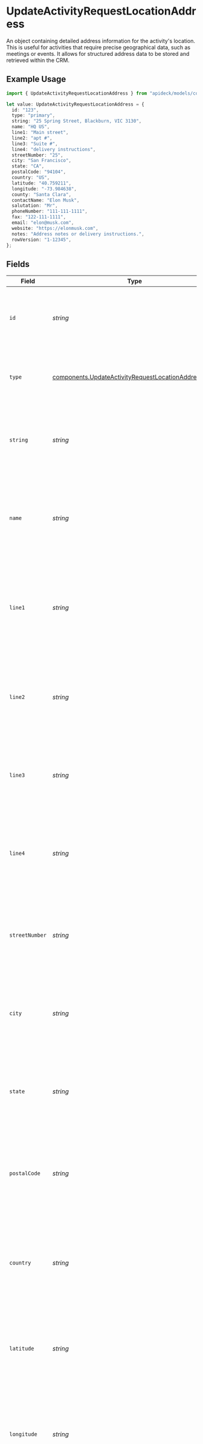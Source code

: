 # UpdateActivityRequestLocationAddress

An object containing detailed address information for the activity's location. This is useful for activities that require precise geographical data, such as meetings or events. It allows for structured address data to be stored and retrieved within the CRM.

## Example Usage

```typescript
import { UpdateActivityRequestLocationAddress } from "apideck/models/components";

let value: UpdateActivityRequestLocationAddress = {
  id: "123",
  type: "primary",
  string: "25 Spring Street, Blackburn, VIC 3130",
  name: "HQ US",
  line1: "Main street",
  line2: "apt #",
  line3: "Suite #",
  line4: "delivery instructions",
  streetNumber: "25",
  city: "San Francisco",
  state: "CA",
  postalCode: "94104",
  country: "US",
  latitude: "40.759211",
  longitude: "-73.984638",
  county: "Santa Clara",
  contactName: "Elon Musk",
  salutation: "Mr",
  phoneNumber: "111-111-1111",
  fax: "122-111-1111",
  email: "elon@musk.com",
  website: "https://elonmusk.com",
  notes: "Address notes or delivery instructions.",
  rowVersion: "1-12345",
};
```

## Fields

| Field                                                                                                                                                                                                                                                                                                                                                                     | Type                                                                                                                                                                                                                                                                                                                                                                      | Required                                                                                                                                                                                                                                                                                                                                                                  | Description                                                                                                                                                                                                                                                                                                                                                               | Example                                                                                                                                                                                                                                                                                                                                                                   |
| ------------------------------------------------------------------------------------------------------------------------------------------------------------------------------------------------------------------------------------------------------------------------------------------------------------------------------------------------------------------------- | ------------------------------------------------------------------------------------------------------------------------------------------------------------------------------------------------------------------------------------------------------------------------------------------------------------------------------------------------------------------------- | ------------------------------------------------------------------------------------------------------------------------------------------------------------------------------------------------------------------------------------------------------------------------------------------------------------------------------------------------------------------------- | ------------------------------------------------------------------------------------------------------------------------------------------------------------------------------------------------------------------------------------------------------------------------------------------------------------------------------------------------------------------------- | ------------------------------------------------------------------------------------------------------------------------------------------------------------------------------------------------------------------------------------------------------------------------------------------------------------------------------------------------------------------------- |
| `id`                                                                                                                                                                                                                                                                                                                                                                      | *string*                                                                                                                                                                                                                                                                                                                                                                  | :heavy_minus_sign:                                                                                                                                                                                                                                                                                                                                                        | A unique identifier for the specific address entry associated with the activity. This ID is used to reference and manage address records within the CRM, ensuring accurate linkage between activities and their locations.                                                                                                                                                | 123                                                                                                                                                                                                                                                                                                                                                                       |
| `type`                                                                                                                                                                                                                                                                                                                                                                    | [components.UpdateActivityRequestLocationAddressType](../../models/components/updateactivityrequestlocationaddresstype.md)                                                                                                                                                                                                                                                | :heavy_minus_sign:                                                                                                                                                                                                                                                                                                                                                        | Indicates the category or nature of the address, such as 'business' or 'residential'. This helps in classifying the address type for better organization and retrieval within the CRM system.                                                                                                                                                                             | primary                                                                                                                                                                                                                                                                                                                                                                   |
| `string`                                                                                                                                                                                                                                                                                                                                                                  | *string*                                                                                                                                                                                                                                                                                                                                                                  | :heavy_minus_sign:                                                                                                                                                                                                                                                                                                                                                        | A comprehensive address string that provides the full address details in a single line. This is particularly useful when APIs do not support structured address formats, ensuring that all necessary location information is captured.                                                                                                                                    | 25 Spring Street, Blackburn, VIC 3130                                                                                                                                                                                                                                                                                                                                     |
| `name`                                                                                                                                                                                                                                                                                                                                                                    | *string*                                                                                                                                                                                                                                                                                                                                                                  | :heavy_minus_sign:                                                                                                                                                                                                                                                                                                                                                        | The name of the address location, used to identify the specific address associated with the activity. This field is optional and can include any descriptive name that helps distinguish this address from others. It should be a string that provides meaningful context within the CRM system.                                                                          | HQ US                                                                                                                                                                                                                                                                                                                                                                     |
| `line1`                                                                                                                                                                                                                                                                                                                                                                   | *string*                                                                                                                                                                                                                                                                                                                                                                  | :heavy_minus_sign:                                                                                                                                                                                                                                                                                                                                                        | The primary line of the address, typically including the street number, street name, and any suite or apartment number. This field is optional but should be formatted as a string that accurately represents the first line of the address for the activity. It is crucial for ensuring precise location details within the CRM.                                         | Main street                                                                                                                                                                                                                                                                                                                                                               |
| `line2`                                                                                                                                                                                                                                                                                                                                                                   | *string*                                                                                                                                                                                                                                                                                                                                                                  | :heavy_minus_sign:                                                                                                                                                                                                                                                                                                                                                        | An additional line for the address, often used for supplementary information such as building names or secondary address details. This optional field should be a string that complements the primary address line, providing further clarity and specificity for the activity's location.                                                                                | apt #                                                                                                                                                                                                                                                                                                                                                                     |
| `line3`                                                                                                                                                                                                                                                                                                                                                                   | *string*                                                                                                                                                                                                                                                                                                                                                                  | :heavy_minus_sign:                                                                                                                                                                                                                                                                                                                                                        | A third line for the address, allowing for extra details that may not fit in the first two lines. This optional field should be a string that adds further context to the address, ensuring comprehensive location information for the activity within the CRM.                                                                                                           | Suite #                                                                                                                                                                                                                                                                                                                                                                   |
| `line4`                                                                                                                                                                                                                                                                                                                                                                   | *string*                                                                                                                                                                                                                                                                                                                                                                  | :heavy_minus_sign:                                                                                                                                                                                                                                                                                                                                                        | A fourth line for the address, used for any additional address information necessary for complete clarity. This optional field should be a string that provides any remaining details needed to fully describe the activity's location, supporting thorough record-keeping in the CRM.                                                                                    | delivery instructions                                                                                                                                                                                                                                                                                                                                                     |
| `streetNumber`                                                                                                                                                                                                                                                                                                                                                            | *string*                                                                                                                                                                                                                                                                                                                                                                  | :heavy_minus_sign:                                                                                                                                                                                                                                                                                                                                                        | Specifies the street number of the activity's location. This property is used to update the address details of an activity, ensuring accurate location information in the CRM. It should be a string representing the numeric or alphanumeric identifier of the building.                                                                                                 | 25                                                                                                                                                                                                                                                                                                                                                                        |
| `city`                                                                                                                                                                                                                                                                                                                                                                    | *string*                                                                                                                                                                                                                                                                                                                                                                  | :heavy_minus_sign:                                                                                                                                                                                                                                                                                                                                                        | Indicates the city where the activity is located. This property helps in updating the geographical details of an activity, which is crucial for location-based services and reporting within the CRM. The city name should be a valid string representing the locality.                                                                                                   | San Francisco                                                                                                                                                                                                                                                                                                                                                             |
| `state`                                                                                                                                                                                                                                                                                                                                                                   | *string*                                                                                                                                                                                                                                                                                                                                                                  | :heavy_minus_sign:                                                                                                                                                                                                                                                                                                                                                        | Denotes the state or region of the activity's location. This property is essential for refining the address details of an activity, aiding in regional categorization and analysis within the CRM. The state name should be a valid string corresponding to the administrative division.                                                                                  | CA                                                                                                                                                                                                                                                                                                                                                                        |
| `postalCode`                                                                                                                                                                                                                                                                                                                                                              | *string*                                                                                                                                                                                                                                                                                                                                                                  | :heavy_minus_sign:                                                                                                                                                                                                                                                                                                                                                        | Represents the postal code or ZIP code of the activity's location. This property is used to enhance the precision of the address in the CRM, facilitating accurate mail delivery and location-based analytics. The postal code should be a valid string following the local postal format.                                                                                | 94104                                                                                                                                                                                                                                                                                                                                                                     |
| `country`                                                                                                                                                                                                                                                                                                                                                                 | *string*                                                                                                                                                                                                                                                                                                                                                                  | :heavy_minus_sign:                                                                                                                                                                                                                                                                                                                                                        | Specifies the country code of the activity's location, following the ISO 3166-1 alpha-2 standard. This property is crucial for international address standardization and ensures that the activity's location is correctly identified globally within the CRM. The country code must be a two-letter string as per the ISO standard.                                      | US                                                                                                                                                                                                                                                                                                                                                                        |
| `latitude`                                                                                                                                                                                                                                                                                                                                                                | *string*                                                                                                                                                                                                                                                                                                                                                                  | :heavy_minus_sign:                                                                                                                                                                                                                                                                                                                                                        | The latitude coordinate of the activity's location. This property is used to specify the geographical latitude for mapping and location-based services. It should be a valid string representation of a decimal number, typically ranging from -90.0 to 90.0, to ensure accurate geolocation.                                                                             | 40.759211                                                                                                                                                                                                                                                                                                                                                                 |
| `longitude`                                                                                                                                                                                                                                                                                                                                                               | *string*                                                                                                                                                                                                                                                                                                                                                                  | :heavy_minus_sign:                                                                                                                                                                                                                                                                                                                                                        | The longitude coordinate of the activity's location. This property is essential for defining the geographical longitude, which works in conjunction with latitude for precise mapping. It should be a valid string representation of a decimal number, usually ranging from -180.0 to 180.0, to ensure accurate geolocation.                                              | -73.984638                                                                                                                                                                                                                                                                                                                                                                |
| `county`                                                                                                                                                                                                                                                                                                                                                                  | *string*                                                                                                                                                                                                                                                                                                                                                                  | :heavy_minus_sign:                                                                                                                                                                                                                                                                                                                                                        | The county or sublocality associated with the activity's location. This property helps in identifying the specific administrative region within a broader geographical area. It should be a string that accurately reflects the county name, aiding in regional categorization and reporting.                                                                             | Santa Clara                                                                                                                                                                                                                                                                                                                                                               |
| `contactName`                                                                                                                                                                                                                                                                                                                                                             | *string*                                                                                                                                                                                                                                                                                                                                                                  | :heavy_minus_sign:                                                                                                                                                                                                                                                                                                                                                        | The full name of the contact person at the specified location. This property is used to identify the primary individual associated with the activity's address, facilitating communication and coordination. It should be a string containing the contact's first and last name, ensuring clarity in identification.                                                      | Elon Musk                                                                                                                                                                                                                                                                                                                                                                 |
| `salutation`                                                                                                                                                                                                                                                                                                                                                              | *string*                                                                                                                                                                                                                                                                                                                                                                  | :heavy_minus_sign:                                                                                                                                                                                                                                                                                                                                                        | The salutation or title of the contact person at the location. This property is used to address the contact person appropriately in communications, reflecting their preferred title such as Mr., Ms., Dr., etc. It should be a string that accurately represents the contact's salutation, enhancing professionalism in interactions.                                    | Mr                                                                                                                                                                                                                                                                                                                                                                        |
| `phoneNumber`                                                                                                                                                                                                                                                                                                                                                             | *string*                                                                                                                                                                                                                                                                                                                                                                  | :heavy_minus_sign:                                                                                                                                                                                                                                                                                                                                                        | The contact phone number associated with the activity's location. This field is optional and should be formatted according to international standards to ensure proper communication. It helps in maintaining direct contact details for the location within the CRM system.                                                                                              | 111-111-1111                                                                                                                                                                                                                                                                                                                                                              |
| `fax`                                                                                                                                                                                                                                                                                                                                                                     | *string*                                                                                                                                                                                                                                                                                                                                                                  | :heavy_minus_sign:                                                                                                                                                                                                                                                                                                                                                        | The fax number for the activity's location, allowing for alternative communication methods. This optional field should be formatted correctly to ensure successful fax transmissions. It supports the CRM's ability to store comprehensive contact information for each location.                                                                                         | 122-111-1111                                                                                                                                                                                                                                                                                                                                                              |
| `email`                                                                                                                                                                                                                                                                                                                                                                   | *string*                                                                                                                                                                                                                                                                                                                                                                  | :heavy_minus_sign:                                                                                                                                                                                                                                                                                                                                                        | The email address linked to the activity's location, used for electronic communication. This optional field must be a valid email format to facilitate accurate and efficient correspondence. It ensures that email communications are directed to the correct location contact.                                                                                          | elon@musk.com                                                                                                                                                                                                                                                                                                                                                             |
| `website`                                                                                                                                                                                                                                                                                                                                                                 | *string*                                                                                                                                                                                                                                                                                                                                                                  | :heavy_minus_sign:                                                                                                                                                                                                                                                                                                                                                        | The website URL for the activity's location, providing a digital point of reference. This optional field should be a valid URL format, allowing users to access more information about the location online. It enhances the CRM's data by linking to external resources.                                                                                                  | https://elonmusk.com                                                                                                                                                                                                                                                                                                                                                      |
| `notes`                                                                                                                                                                                                                                                                                                                                                                   | *string*                                                                                                                                                                                                                                                                                                                                                                  | :heavy_minus_sign:                                                                                                                                                                                                                                                                                                                                                        | Additional notes or comments about the activity's location, offering context or special instructions. This optional field allows for free-form text, enabling users to include any relevant information that doesn't fit into other structured fields. It enriches the CRM record with personalized insights.                                                             | Address notes or delivery instructions.                                                                                                                                                                                                                                                                                                                                   |
| `rowVersion`                                                                                                                                                                                                                                                                                                                                                              | *string*                                                                                                                                                                                                                                                                                                                                                                  | :heavy_minus_sign:                                                                                                                                                                                                                                                                                                                                                        | The `location_address.row_version` is a concurrency control token used to manage updates to the activity's location address. It ensures that updates do not overwrite changes made by others, by requiring the latest version of the object. This string should be the current version value of the location address to prevent data conflicts during the update process. | 1-12345                                                                                                                                                                                                                                                                                                                                                                   |